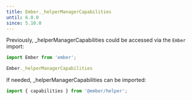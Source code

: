 ```yaml
---
title: Ember._helperManagerCapabilities
until: 6.0.0
since: 5.10.0
---
```



Previously, _helperManagerCapabilities could be accessed via the `Ember` import:
```js
import Ember from 'ember';

Ember._helperManagerCapabilities
```

 If needed, _helperManagerCapabilities can be imported:
```js
import { capabilities } from '@ember/helper';
```
